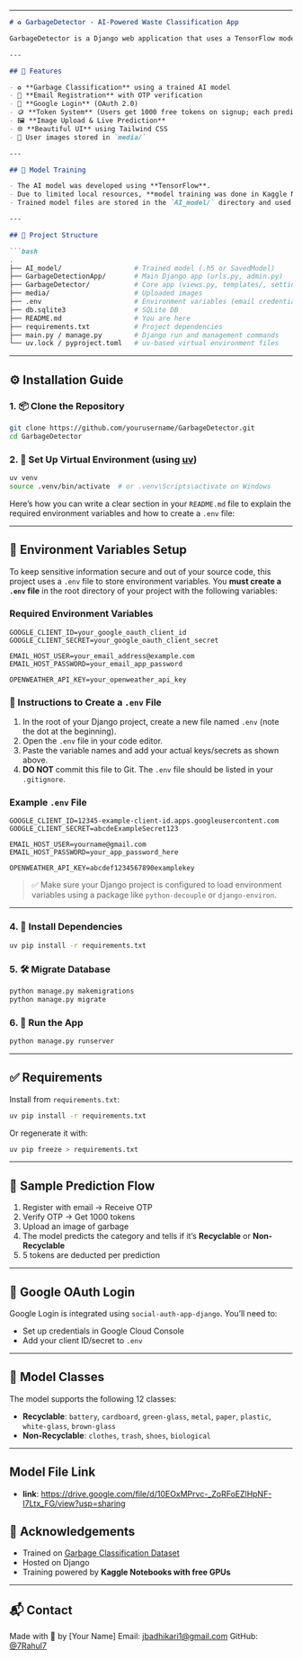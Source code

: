 
---

````markdown
# ♻️ GarbageDetector - AI-Powered Waste Classification App

GarbageDetector is a Django web application that uses a TensorFlow model to classify garbage into recyclable and non-recyclable categories. It features email-based user registration with OTP verification, Google Login integration, and a token-based prediction system.

---

## 🚀 Features

- ♻️ **Garbage Classification** using a trained AI model
- 🔐 **Email Registration** with OTP verification
- 🔑 **Google Login** (OAuth 2.0)
- 🪙 **Token System** (Users get 1000 free tokens on signup; each prediction costs 5 tokens)
- 🖼️ **Image Upload & Live Prediction**
- 🌐 **Beautiful UI** using Tailwind CSS
- 📁 User images stored in `media/`

---

## 🧠 Model Training

- The AI model was developed using **TensorFlow**.
- Due to limited local resources, **model training was done in Kaggle Notebooks**, which provides **free access to GPUs (NVIDIA Tesla T4/P100/V100)**.
- Trained model files are stored in the `AI_model/` directory and used for prediction via `tensorflow.keras`.

---

## 📁 Project Structure

```bash
.
├── AI_model/                  # Trained model (.h5 or SavedModel)
├── GarbageDetectionApp/       # Main Django app (urls.py, admin.py)
├── GarbageDetector/           # Core app (views.py, templates/, settings.py)
├── media/                     # Uploaded images
├── .env                       # Environment variables (email credentials, secrets)
├── db.sqlite3                 # SQLite DB
├── README.md                  # You are here
├── requirements.txt           # Project dependencies
├── main.py / manage.py        # Django run and management commands
└── uv.lock / pyproject.toml   # uv-based virtual environment files
````

---

## ⚙️ Installation Guide

### 1. 📦 Clone the Repository

```bash
git clone https://github.com/yourusername/GarbageDetector.git
cd GarbageDetector
```

### 2. 🐍 Set Up Virtual Environment (using [uv](https://github.com/astral-sh/uv))

```bash
uv venv
source .venv/bin/activate  # or .venv\Scripts\activate on Windows
```

Here’s how you can write a clear section in your `README.md` file to explain the required environment variables and how to create a `.env` file:

---

## 🔐 Environment Variables Setup

To keep sensitive information secure and out of your source code, this project uses a `.env` file to store environment variables. You **must create a `.env` file** in the root directory of your project with the following variables:

### Required Environment Variables

```env
GOOGLE_CLIENT_ID=your_google_oauth_client_id
GOOGLE_CLIENT_SECRET=your_google_oauth_client_secret

EMAIL_HOST_USER=your_email_address@example.com
EMAIL_HOST_PASSWORD=your_email_app_password

OPENWEATHER_API_KEY=your_openweather_api_key
```

### 📌 Instructions to Create a `.env` File

1. In the root of your Django project, create a new file named `.env` (note the dot at the beginning).
2. Open the `.env` file in your code editor.
3. Paste the variable names and add your actual keys/secrets as shown above.
4. **DO NOT** commit this file to Git. The `.env` file should be listed in your `.gitignore`.

### Example `.env` File

```env
GOOGLE_CLIENT_ID=12345-example-client-id.apps.googleusercontent.com
GOOGLE_CLIENT_SECRET=abcdeExampleSecret123

EMAIL_HOST_USER=yourname@gmail.com
EMAIL_HOST_PASSWORD=your_app_password_here

OPENWEATHER_API_KEY=abcdef1234567890examplekey
```

> ✅ Make sure your Django project is configured to load environment variables using a package like `python-decouple` or `django-environ`.

---


### 4. 🔧 Install Dependencies

```bash
uv pip install -r requirements.txt
```

### 5. 🛠️ Migrate Database

```bash
python manage.py makemigrations
python manage.py migrate
```

### 6. 🏃 Run the App

```bash
python manage.py runserver
```

---

## ✅ Requirements

Install from `requirements.txt`:

```bash
uv pip install -r requirements.txt
```

Or regenerate it with:

```bash
uv pip freeze > requirements.txt
```

---

## 📸 Sample Prediction Flow

1. Register with email → Receive OTP
2. Verify OTP → Get 1000 tokens
3. Upload an image of garbage
4. The model predicts the category and tells if it’s **Recyclable** or **Non-Recyclable**
5. 5 tokens are deducted per prediction

---

## 🔐 Google OAuth Login

Google Login is integrated using `social-auth-app-django`. You’ll need to:

* Set up credentials in Google Cloud Console
* Add your client ID/secret to `.env`

---

## 🧪 Model Classes

The model supports the following 12 classes:

* **Recyclable**: `battery`, `cardboard`, `green-glass`, `metal`, `paper`, `plastic`, `white-glass`, `brown-glass`
* **Non-Recyclable**: `clothes`, `trash`, `shoes`, `biological`

---

## Model File Link

* **link**: https://drive.google.com/file/d/10EOxMPrvc-_ZoRFoEZlHpNF-I7Ltx_FG/view?usp=sharing

## 🙏 Acknowledgements

* Trained on [Garbage Classification Dataset](https://www.kaggle.com/datasets/asdasdasasdas/garbage-classification)
* Hosted on Django
* Training powered by **Kaggle Notebooks with free GPUs**

---

## 📬 Contact

Made with 💚 by \[Your Name]
Email: [jbadhikari1@gmail.com](mailto:jbadhikari@gmail.com)
GitHub: [@7Rahul7](https://github.com/7Rahul7)

```
